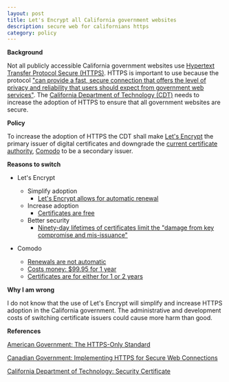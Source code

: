```yaml
---
layout: post
title: Let's Encrypt all California government websites
description: secure web for californians https
category: policy
---
```


**Background**

Not all publicly accessible California government websites use [Hypertext Transfer Protocol Secure (HTTPS)](https://developers.google.com/web/fundamentals/security/encrypt-in-transit/why-https). HTTPS is important to use because the protocol ["can provide a fast, secure connection that offers the level of privacy and reliability that users should expect from government web services"](https://https.cio.gov/everything/). The [California Department of Technology (CDT)](https://cdt.ca.gov/) needs to increase the adoption of HTTPS to ensure that all government websites are secure.

**Policy**

To increase the adoption of HTTPS the CDT shall make [Let's Encrypt](https://letsencrypt.org/) the primary issuer of digital certificates and downgrade the [current certificate authority](https://cdt.ca.gov/services/wp-content/uploads/sites/2/sites/2/2017/03/Secure-Certificate-Guideline.pdf), [Comodo](https://www.comodoca.com/en-us/solutions/tls-ssl-certificates/) to be a secondary issuer.

**Reasons to switch**
- Let's Encrypt
    - Simplify adoption
        - [Let's Encrypt allows for automatic renewal](https://letsencrypt.org/about/)
    - Increase adoption
        -  [Certificates are free](https://letsencrypt.org/about/)
    - Better security
        - [Ninety-day lifetimes of certificates limit the "damage from key compromise and mis-issuance"](https://letsencrypt.org/2015/11/09/why-90-days.html)

- Comodo
    - [Renewals are not automatic](https://support.comodo.com/index.php?/comodo/Knowledgebase/List/Index/21)
    - [Costs money: $99.95 for 1 year](https://ssl.comodo.com/comodo-ssl-certificate.php?track=8172)
    - [Certificates are for either for 1 or 2 years](https://ssl.comodo.com/comodo-ssl-certificate.php?track=8172)

**Why I am wrong**

I do not know that the use of Let's Encrypt will simplify and increase HTTPS adoption in the California government. The administrative and development costs of switching certificate issuers could cause more harm than good.  

**References**

[American Government: The HTTPS-Only Standard](https://https.cio.gov/)

[Canadian Government: Implementing HTTPS for Secure Web Connections](https://www.canada.ca/en/treasury-board-secretariat/services/information-technology/policy-implementation-notices/implementing-https-secure-web-connections-itpin.html#toc8)

[California Department of Technology: Security Certificate](https://cdt.ca.gov/services/certificates/)